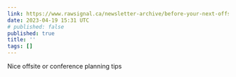 ```yaml
---
link: https://www.rawsignal.ca/newsletter-archive/before-your-next-offsite
date: 2023-04-19 15:31 UTC
# published: false
published: true
title: ''
tags: []
---
```


Nice offsite or conference planning tips
